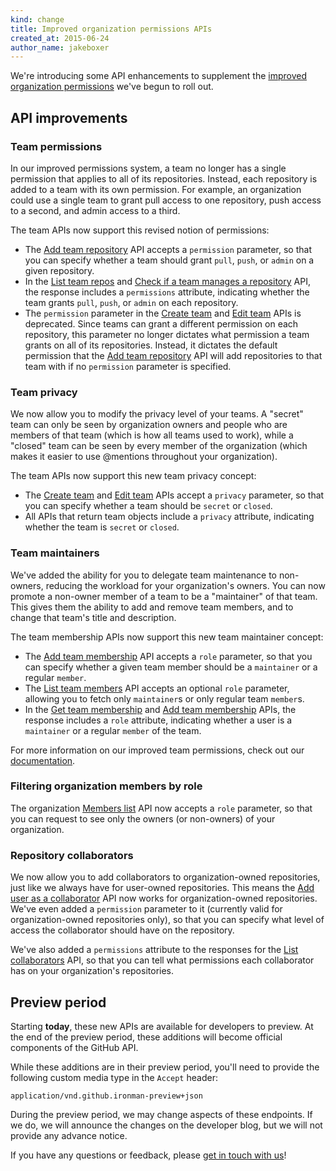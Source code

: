 ```yaml
---
kind: change
title: Improved organization permissions APIs
created_at: 2015-06-24
author_name: jakeboxer
---
```


We're introducing some API enhancements to supplement the [improved organization permissions][dotcom-blog-post] we've begun to roll out.

## API improvements

### Team permissions

In our improved permissions system, a team no longer has a single permission that applies to all of its repositories. Instead, each repository is added to a team with its own permission. For example, an organization could use a single team to grant pull access to one repository, push access to a second, and admin access to a third.

The team APIs now support this revised notion of permissions:

- The [Add team repository][add-team-repo] API accepts a `permission` parameter, so that you can specify whether a team should grant `pull`, `push`, or `admin` on a given repository.
- In the [List team repos][list-team-repos] and [Check if a team manages a repository][get-team-repo] API, the response includes a `permissions` attribute, indicating whether the team grants `pull`, `push`, or `admin` on each repository.
- The `permission` parameter in the [Create team][create-team] and [Edit team][edit-team] APIs is deprecated. Since teams can grant a different permission on each repository, this parameter no longer dictates what permission a team grants on all of its repositories. Instead, it dictates the default permission that the [Add team repository][add-team-repo] API will add repositories to that team with if no `permission` parameter is specified.

### Team privacy

We now allow you to modify the privacy level of your teams. A "secret" team can only be seen by organization owners and people who are members of that team (which is how all teams used to work), while a "closed" team can be seen by every member of the organization (which makes it easier to use @mentions throughout your organization).

The team APIs now support this new team privacy concept:

- The [Create team][create-team] and [Edit team][edit-team] APIs accept a `privacy` parameter, so that you can specify whether a team should be `secret` or `closed`.
- All APIs that return team objects include a `privacy` attribute, indicating whether the team is `secret` or `closed`.

### Team maintainers

We've added the ability for you to delegate team maintenance to non-owners, reducing the workload for your organization's owners. You can now promote a non-owner member of a team to be a "maintainer" of that team. This gives them the ability to add and remove team members, and to change that team's title and description.

The team membership APIs now support this new team maintainer concept:

- The [Add team membership][add-team-membership] API accepts a `role` parameter, so that you can specify whether a given team member should be a `maintainer` or a regular `member`.
- The [List team members][list-team-members] API accepts an optional `role` parameter, allowing you to fetch only `maintainer`s or only regular team `member`s.
- In the [Get team membership][get-team-membership] and [Add team membership][add-team-membership] APIs, the response includes a `role` attribute, indicating whether a user is a `maintainer` or a regular `member` of the team.

For more information on our improved team permissions, check out our [documentation][understanding-team-permissions].

### Filtering organization members by role

The organization [Members list][org-members-list] API now accepts a `role` parameter, so that you can request to see only the owners (or non-owners) of your organization.

### Repository collaborators

We now allow you to add collaborators to organization-owned repositories, just like we always have for user-owned repositories. This means the [Add user as a collaborator][add-collab] API now works for organization-owned repositories. We've even added a `permission` parameter to it (currently valid for organization-owned repositories only), so that you can specify what level of access the collaborator should have on the repository.

We've also added a `permissions` attribute to the responses for the [List collaborators][list-collabs] API, so that you can tell what permissions each collaborator has on your organization's repositories.

## Preview period

Starting **today**, these new APIs are available for developers to preview. At the end of the preview period, these additions will become official components of the GitHub API.

While these additions are in their preview period, you'll need to provide the following custom media type in the `Accept` header:

    application/vnd.github.ironman-preview+json

During the preview period, we may change aspects of these endpoints. If we do, we will announce the changes on the developer blog, but we will not provide any advance notice.

If you have any questions or feedback, please [get in touch with us][contact]!

[dotcom-blog-post]: /this-should-404-until-we-ship-the-dotcom-blog-post
[understanding-team-permissions]: https://help.github.com/articles/improved-organization-permissions/#understanding-team-permissions
[create-team]: /v3/orgs/teams/#create-team
[edit-team]: /v3/orgs/teams/#edit-team
[list-team-members]: /v3/orgs/teams/#list-team-members
[get-team-membership]: /v3/orgs/teams/#get-team-membership
[add-team-membership]: /v3/orgs/teams/#add-team-membership
[list-team-repos]: /v3/orgs/teams/#list-team-repos
[get-team-repo]: /v3/orgs/teams/#get-team-repo
[add-team-repo]: /v3/orgs/teams/#add-team-repo
[org-members-list]: /v3/orgs/members/#members-list
[org-public-members-list]: /v3/orgs/members/#public-members-list
[list-collabs]: /v3/repos/collaborators/#list
[add-collab]: /v3/repos/collaborators/#add-collaborator
[contact]: https://github.com/contact?form[subject]=Organization+Permissions+API
